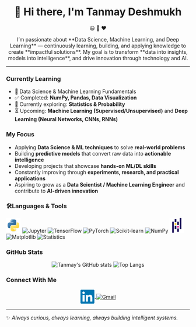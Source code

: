 <h1 align="center">👋 Hi there, I'm Tanmay Deshmukh</h1>

<p align="center">😃 👊 ❤</p>

<p align="center">
  I’m passionate about **Data Science, Machine Learning, and Deep Learning** — continuously learning, building, and applying knowledge to create **impactful solutions**.  
  My goal is to transform **data into insights, models into intelligence**, and drive innovation through technology and AI.  
</p>

---

### Currently Learning
- 📘 Data Science & Machine Learning Fundamentals  
- ✅ Completed: **NumPy, Pandas, Data Visualization**  
- 🔄 Currently exploring: **Statistics & Probability**  
- ⏳ Upcoming: **Machine Learning (Supervised/Unsupervised)** and **Deep Learning (Neural Networks, CNNs, RNNs)**  


### My Focus
- Applying **Data Science & ML techniques** to solve **real-world problems**  
- Building **predictive models** that convert raw data into **actionable intelligence**  
- Developing projects that showcase **hands-on ML/DL skills**  
- Constantly improving through **experiments, research, and practical applications**  
- Aspiring to grow as a **Data Scientist / Machine Learning Engineer** and contribute to **AI-driven innovation**  


### 🛠Languages & Tools  

<p align="left">
  <img src="https://raw.githubusercontent.com/devicons/devicon/master/icons/python/python-original.svg" alt="Python" width="40" height="40"/>
  <img src="https://upload.wikimedia.org/wikipedia/commons/thumb/3/38/Jupyter_logo.svg/883px-Jupyter_logo.svg.png" alt="Jupyter" width="40" height="40"/>
  <img src="https://upload.wikimedia.org/wikipedia/commons/1/10/TensorFlow_logo.svg" alt="TensorFlow" width="40" height="40"/>
  <img src="https://upload.wikimedia.org/wikipedia/commons/9/96/Pytorch_logo.png" alt="PyTorch" width="40" height="40"/>
  <img src="https://upload.wikimedia.org/wikipedia/commons/0/05/Scikit_learn_logo_small.svg" alt="Scikit-learn" width="40" height="40"/>
  <img src="https://media.licdn.com/dms/image/v2/D5612AQEoGFMdUVhXxQ/article-cover_image-shrink_600_2000/article-cover_image-shrink_600_2000/0/1728396933575?e=2147483647&v=beta&t=zHr6cQaUNjORkL220KrvVxE1e_Zrso7YH9sdedPD6_s" alt="NumPy" width="70" height="70"/>
  <img src="https://raw.githubusercontent.com/devicons/devicon/master/icons/pandas/pandas-original.svg" alt="Pandas" width="40" height="40"/>
  <img src="https://upload.wikimedia.org/wikipedia/commons/8/84/Matplotlib_icon.svg" alt="Matplotlib" width="40" height="40"/>
  <img src="https://cdn-icons-png.flaticon.com/512/786/786695.png" alt="Statistics" width="40" height="40"/>
  
  
</p>


### GitHub Stats  

<p align="center">
  <img src="https://github-readme-stats.vercel.app/api?username=Deshvan11&show_icons=true&theme=tokyonight&hide_border=true" alt="Tanmay's GitHub stats" height="150"/>
  <img src="https://github-readme-stats.vercel.app/api/top-langs/?username=Deshvan11&layout=compact&theme=tokyonight&hide_border=true" alt="Top Langs" height="150"/>
</p>


### Connect With Me  

<p align="center">
  <a href="https://www.linkedin.com/in/tanmay-deshmukh-367a07259" target="blank">
    <img align="center" src="https://raw.githubusercontent.com/devicons/devicon/master/icons/linkedin/linkedin-original.svg" alt="LinkedIn" width="40" height="40"/>
  </a>
  <a href="mailto:tndeshmukh11@gmail.com" target="blank">
    <img align="center" src="https://upload.wikimedia.org/wikipedia/commons/4/4e/Gmail_Icon.png" alt="Gmail" width="40" height="40"/>
  </a>
</p>

---

✨ *Always curious, always learning, always building intelligent systems.*  
